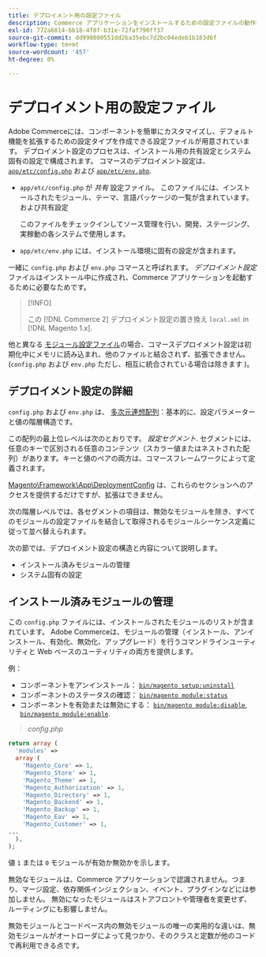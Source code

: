 ```yaml
---
title: デプロイメント用の設定ファイル
description: Commerce アプリケーションをインストールするための設定ファイルの動作を理解します。
exl-id: 772a6814-6b18-4f8f-b31e-72faf790ff37
source-git-commit: dd990800551dd2ba35ebc7d2bc04edeb1b183d6f
workflow-type: tm+mt
source-wordcount: '457'
ht-degree: 0%

---
```


# デプロイメント用の設定ファイル

Adobe Commerceには、コンポーネントを簡単にカスタマイズし、デフォルト機能を拡張するための設定タイプを作成できる設定ファイルが用意されています。 デプロイメント設定のプロセスは、インストール用の共有設定とシステム固有の設定で構成されます。 コマースのデプロイメント設定は、 [`app/etc/config.php`](../reference/config-reference-configphp.md) および [`app/etc/env.php`](../reference/config-reference-envphp.md).

- `app/etc/config.php` が _共有_ 設定ファイル。
このファイルには、インストールされたモジュール、テーマ、言語パッケージの一覧が含まれています。および共有設定

   このファイルをチェックインしてソース管理を行い、開発、ステージング、実稼動の各システムで使用します。

- `app/etc/env.php` には、インストール環境に固有の設定が含まれます。

一緒に `config.php` および `env.php` コマースと呼ばれます。 _デプロイメント設定_ ファイルはインストール中に作成され、Commerce アプリケーションを起動するために必要なためです。

>[!INFO]
>
>この [!DNL Commerce 2] デプロイメント設定の置き換え `local.xml` in [!DNL Magento 1.x].

他と異なる [モジュール設定ファイル](../reference/module-files.md)の場合、コマースデプロイメント設定は初期化中にメモリに読み込まれ、他のファイルと結合されず、拡張できません。 (`config.php` および `env.php` ただし、相互に統合されている場合は除きます )。

## デプロイメント設定の詳細

`config.php` および `env.php` は、 [多次元連想配列](https://www.w3schools.com:443/php/php_arrays.asp)：基本的に、設定パラメーターと値の階層構造です。

この配列の最上位レベルは次のとおりです。 _設定セグメント_. セグメントには、任意のキーで区別される任意のコンテンツ（スカラー値またはネストされた配列）があります。キーと値のペアの両方は、コマースフレームワークによって定義されます。

[Magento\Framework\App\DeploymentConfig](https://github.com/magento/magento2/blob/2.4/lib/internal/Magento/Framework/App/DeploymentConfig.php) は、これらのセクションへのアクセスを提供するだけですが、拡張はできません。

次の階層レベルでは、各セグメントの項目は、無効なモジュールを除き、すべてのモジュールの設定ファイルを結合して取得されるモジュールシーケンス定義に従って並べ替えられます。

次の節では、デプロイメント設定の構造と内容について説明します。

- インストール済みモジュールの管理
- システム固有の設定

## インストール済みモジュールの管理

この `config.php` ファイルには、インストールされたモジュールのリストが含まれています。 Adobe Commerceは、モジュールの管理（インストール、アンインストール、有効化、無効化、アップグレード）を行うコマンドラインユーティリティと Web ベースのユーティリティの両方を提供します。

例：

- コンポーネントをアンインストール： [`bin/magento setup:uninstall`](../../installation/tutorials/uninstall-modules.md)
- コンポーネントのステータスの確認： [`bin/magento module:status`](https://devdocs.magento.com/guides/v2.4/reference/cli/magento.html#modulestatus)
- コンポーネントを有効または無効にする： [`bin/magento module:disable`](../../installation/tutorials/manage-modules.md), [`bin/magento module:enable`](../../installation/tutorials/manage-modules.md).

> _config.php_

```php
return array (
  'modules' =>
  array (
    'Magento_Core' => 1,
    'Magento_Store' => 1,
    'Magento_Theme' => 1,
    'Magento_Authorization' => 1,
    'Magento_Directory' => 1,
    'Magento_Backend' => 1,
    'Magento_Backup' => 1,
    'Magento_Eav' => 1,
    'Magento_Customer' => 1,
...
  ),
);
```

値 `1` または `0` モジュールが有効か無効かを示します。

無効なモジュールは、Commerce アプリケーションで認識されません。つまり、マージ設定、依存関係インジェクション、イベント、プラグインなどには参加しません。 無効になったモジュールはストアフロントや管理者を変更せず、ルーティングにも影響しません。

無効モジュールとコードベース内の無効モジュールの唯一の実用的な違いは、無効モジュールがオートローダによって見つかり、そのクラスと定数が他のコードで再利用できる点です。
